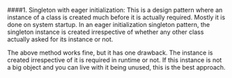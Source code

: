 ####1. Singleton with eager initialization:
This is a design pattern where an instance of a class is created much before it is actually required. Mostly it is done on system startup. In an eager initialization singleton pattern, the singleton instance is created irrespective of whether any other class actually asked for its instance or not.

The above method works fine, but it has one drawback. The instance is created irrespective of it is required in runtime or not. If this instance is not a big object and you can live with it being unused, this is the best approach.